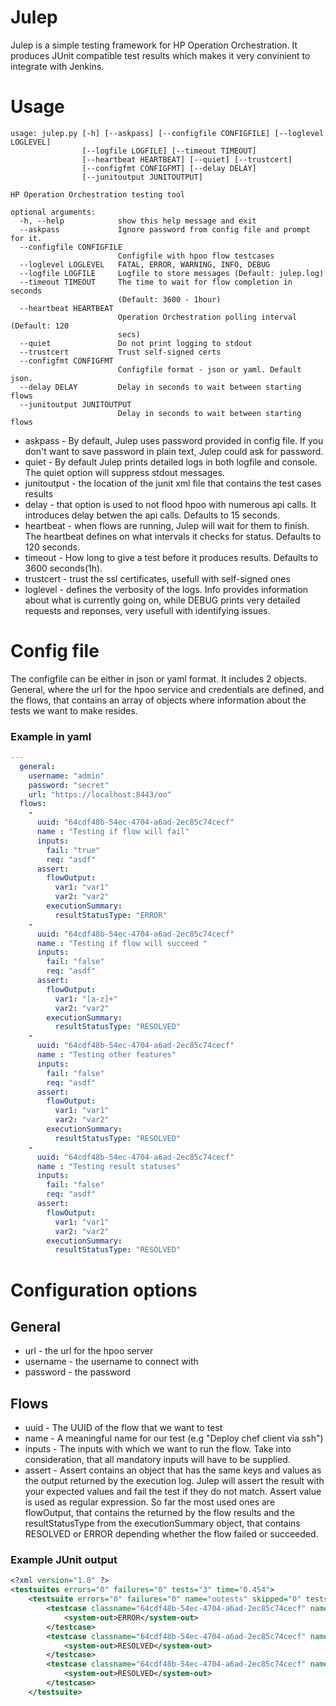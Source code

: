 # Julep

Julep is a simple testing framework for HP Operation Orchestration. It produces JUnit compatible test results which makes it very convinient to integrate with Jenkins.


# Usage
```
usage: julep.py [-h] [--askpass] [--configfile CONFIGFILE] [--loglevel LOGLEVEL]
                [--logfile LOGFILE] [--timeout TIMEOUT]
                [--heartbeat HEARTBEAT] [--quiet] [--trustcert]
                [--configfmt CONFIGFMT] [--delay DELAY]
                [--junitoutput JUNITOUTPUT]

HP Operation Orchestration testing tool

optional arguments:
  -h, --help            show this help message and exit
  --askpass             Ignore password from config file and prompt for it.
  --configfile CONFIGFILE
                        Configfile with hpoo flow testcases
  --loglevel LOGLEVEL   FATAL, ERROR, WARNING, INFO, DEBUG
  --logfile LOGFILE     Logfile to store messages (Default: julep.log)
  --timeout TIMEOUT     The time to wait for flow completion in seconds
                        (Default: 3600 - 1hour)
  --heartbeat HEARTBEAT
                        Operation Orchestration polling interval (Default: 120
                        secs)
  --quiet               Do not print logging to stdout
  --trustcert           Trust self-signed certs
  --configfmt CONFIGFMT
                        Configfile format - json or yaml. Default json.
  --delay DELAY         Delay in seconds to wait between starting flows
  --junitoutput JUNITOUTPUT
                        Delay in seconds to wait between starting flows

```

- askpass - By default, Julep uses password provided in config file. If you don't want to save password in plain text, Julep could ask for password.
- quiet - By default Julep prints detailed logs in both logfile and console. The quiet option will suppress stdout messages.
- junitoutput - the location of the junit xml file that contains the test cases results
- delay - that option is used to not flood hpoo with numerous api calls. It introduces  delay betwen the api calls. Defaults to 15 seconds.
- heartbeat - when flows are running, Julep will wait for them to finish. The heartbeat defines on what intervals it checks for status. Defaults to 120 seconds.
- timeout - How long to give a test before it produces results. Defaults to 3600 seconds(1h).
- trustcert - trust the ssl certificates, usefull with self-signed ones
- loglevel - defines the verbosity of the logs. Info provides information about what is currently going on, while DEBUG prints very detailed requests and reponses, very usefull with identifying issues.

# Config file
The configfile can be either in json or yaml format. It includes 2 objects. General, where the url for the hpoo service and credentials are defined, and the flows, that contains an array of objects where information about the tests we want to make resides.

### Example in yaml
```yaml
---
  general: 
    username: "admin"
    password: "secret"
    url: "https://localhost:8443/oo"
  flows: 
    - 
      uuid: "64cdf48b-54ec-4704-a6ad-2ec85c74cecf"
      name : "Testing if flow will fail"
      inputs: 
        fail: "true"
        req: "asdf"
      assert: 
        flowOutput: 
          var1: "var1"
          var2: "var2"
        executionSummary: 
          resultStatusType: "ERROR"
    - 
      uuid: "64cdf48b-54ec-4704-a6ad-2ec85c74cecf"
      name : "Testing if flow will succeed "
      inputs: 
        fail: "false"
        req: "asdf"
      assert: 
        flowOutput: 
          var1: "[a-z]+"
          var2: "var2"
        executionSummary: 
          resultStatusType: "RESOLVED"
    - 
      uuid: "64cdf48b-54ec-4704-a6ad-2ec85c74cecf"
      name : "Testing other features"
      inputs: 
        fail: "false"
        req: "asdf"
      assert: 
        flowOutput: 
          var1: "var1"
          var2: "var2"
        executionSummary: 
          resultStatusType: "RESOLVED"
    - 
      uuid: "64cdf48b-54ec-4704-a6ad-2ec85c74cecf"
      name : "Testing result statuses"
      inputs: 
        fail: "false"
        req: "asdf"
      assert: 
        flowOutput: 
          var1: "var1"
          var2: "var2"
        executionSummary: 
          resultStatusType: "RESOLVED"
```

# Configuration options
## General 
- url - the url for the hpoo server
- username - the username to connect with
- password - the password

## Flows 
- uuid  - The UUID of the flow that we want to test
- name  - A meaningful name for our test (e.g "Deploy chef client via ssh")
- inputs - The inputs with which we want to run the flow. Take into consideration, that all mandatory inputs will have to be supplied.
- assert - Assert contains an object that has the same keys and values as the output returned by the execution log. Julep will assert the result with your expected values and fail the test if they do not match. Assert value is used as regular expression. So far the most used ones are flowOutput, that contains the returned by the flow results and the resultStatusType from the executionSummary object, that contains RESOLVED or ERROR depending whether the flow failed or succeeded.

### Example JUnit output
```xml
<?xml version="1.0" ?>
<testsuites errors="0" failures="0" tests="3" time="0.454">
	<testsuite errors="0" failures="0" name="ootests" skipped="0" tests="3" time="0.454">
		<testcase classname="64cdf48b-54ec-4704-a6ad-2ec85c74cecf" name="Testing if flow will fail 174201531" time="0.194000">
			<system-out>ERROR</system-out>
		</testcase>
		<testcase classname="64cdf48b-54ec-4704-a6ad-2ec85c74cecf" name="Testing if flow will succeed 2 174201551" time="0.129000">
			<system-out>RESOLVED</system-out>
		</testcase>
		<testcase classname="64cdf48b-54ec-4704-a6ad-2ec85c74cecf" name="Testing if flow will succeed  174201541" time="0.131000">
			<system-out>RESOLVED</system-out>
		</testcase>
	</testsuite>
```
